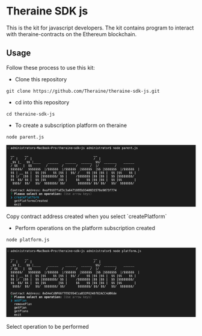 # Theraine SDK js
This is the kit for javascript developers. The kit contains program to interact with theraine-contracts on the Ethereum blockchain.

## Usage
Follow these process to use this kit:

- Clone this repository 
```
git clone https://github.com/Theraine/theraine-sdk-js.git
```

- cd into this repository
```
cd theraine-sdk-js
```

- To create a subscription platform on theraine 
```
node parent.js
```
<p align="center" width="100%">
 <img src="./docs/parent.png" alt="parent"/>
</p> 
Copy contract address created when you select `createPlatform`

- Perform operations on the platform subscription created
```
node platform.js
```
<p align="center" width="100%">
 <img src="./docs/platform.png" alt="platform"/>
</p> 
Select operation to be performed
